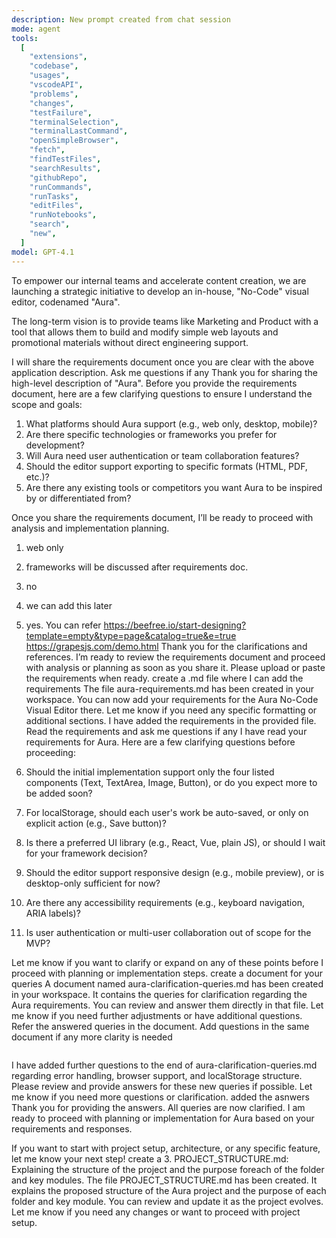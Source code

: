```yaml
---
description: New prompt created from chat session
mode: agent
tools:
  [
    "extensions",
    "codebase",
    "usages",
    "vscodeAPI",
    "problems",
    "changes",
    "testFailure",
    "terminalSelection",
    "terminalLastCommand",
    "openSimpleBrowser",
    "fetch",
    "findTestFiles",
    "searchResults",
    "githubRepo",
    "runCommands",
    "runTasks",
    "editFiles",
    "runNotebooks",
    "search",
    "new",
  ]
model: GPT-4.1
---
```


<user>
To empower our internal teams and accelerate content creation, we are launching a strategic initiative to develop an in-house, "No-Code" visual editor, codenamed "Aura".

The long-term vision is to provide teams like Marketing and Product with a tool that allows them to build and modify simple web layouts and promotional materials without direct engineering support.

I will share the requirements document once you are clear with the above application description. Ask me questions if any
</user>
<assistant>
Thank you for sharing the high-level description of "Aura". Before you provide the requirements document, here are a few clarifying questions to ensure I understand the scope and goals:

1. What platforms should Aura support (e.g., web only, desktop, mobile)?
2. Are there specific technologies or frameworks you prefer for development?
3. Will Aura need user authentication or team collaboration features?
4. Should the editor support exporting to specific formats (HTML, PDF, etc.)?
5. Are there any existing tools or competitors you want Aura to be inspired by or differentiated from?

Once you share the requirements document, I’ll be ready to proceed with analysis and implementation planning.
</assistant>
<user>

1. web only
2. frameworks will be discussed after requirements doc.
3. no
4. we can add this later
5. yes. You can refer
   https://beefree.io/start-designing?template=empty&type=page&catalog=true&e=true
   https://grapesjs.com/demo.html
   </user>
   <assistant>
   Thank you for the clarifications and references. I’m ready to review the requirements document and proceed with analysis or planning as soon as you share it. Please upload or paste the requirements when ready.
   </assistant>
   <user>
   create a .md file where I can add the requirements
   </user>
   <assistant>
   The file aura-requirements.md has been created in your workspace. You can now add your requirements for the Aura No-Code Visual Editor there. Let me know if you need any specific formatting or additional sections.
   </assistant>
   <user>
   I have added the requirements in the provided file. Read the requirements and ask me questions if any
   </user>
   <assistant>
   I have read your requirements for Aura. Here are a few clarifying questions before proceeding:

6. Should the initial implementation support only the four listed components (Text, TextArea, Image, Button), or do you expect more to be added soon?
7. For localStorage, should each user's work be auto-saved, or only on explicit action (e.g., Save button)?
8. Is there a preferred UI library (e.g., React, Vue, plain JS), or should I wait for your framework decision?
9. Should the editor support responsive design (e.g., mobile preview), or is desktop-only sufficient for now?
10. Are there any accessibility requirements (e.g., keyboard navigation, ARIA labels)?
11. Is user authentication or multi-user collaboration out of scope for the MVP?

Let me know if you want to clarify or expand on any of these points before I proceed with planning or implementation steps.
</assistant>
<user>
create a document for your queries
</user>
<assistant>
A document named aura-clarification-queries.md has been created in your workspace. It contains the queries for clarification regarding the Aura requirements. You can review and answer them directly in that file. Let me know if you need further adjustments or have additional questions.
</assistant>
<user>
Refer the answered queries in the document. Add questions in the same document if any more clarity is needed
</user>
<assistant>

```

```

I have added further questions to the end of aura-clarification-queries.md regarding error handling, browser support, and localStorage structure. Please review and provide answers for these new queries if possible. Let me know if you need more questions or clarification.
</assistant>
<user>
added the asnwers
</user>
<assistant>
Thank you for providing the answers. All queries are now clarified. I am ready to proceed with planning or implementation for Aura based on your requirements and responses.

If you want to start with project setup, architecture, or any specific feature, let me know your next step!
</assistant>
<user>
create a 3. PROJECT_STRUCTURE.md: Explaining the structure of the project and the purpose foreach of the folder and key modules.
</user>
<assistant>
The file PROJECT_STRUCTURE.md has been created. It explains the proposed structure of the Aura project and the purpose of each folder and key module. You can review and update it as the project evolves. Let me know if you need any changes or want to proceed with project setup.
</assistant>
